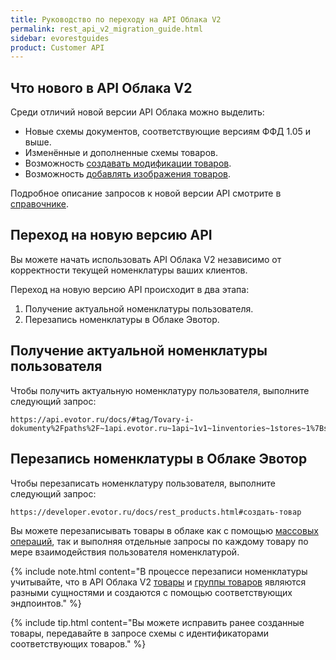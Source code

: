 ```yaml
---
title: Руководство по переходу на API Облака V2
permalink: rest_api_v2_migration_guide.html
sidebar: evorestguides
product: Customer API
---
```



## Что нового в API Облака V2

Среди отличий новой версии API Облака можно выделить:

* Новые схемы документов, соответствующие версиям ФФД 1.05 и выше.
* Изменённые и дополненные схемы товаров.
* Возможность [создавать модификации товаров](./).
* Возможность [добавлять изображения товаров](./rest_images.html).

Подробное описание запросов к новой версии API смотрите в [справочнике](https://developer.evotor.ru/docs/rest_stores.html).

## Переход на новую версию API

Вы можете начать использовать API Облака V2 независимо от корректности текущей номенклатуры ваших клиентов.

Переход на новую версию API происходит в два этапа:

1. Получение актуальной номенклатуры пользователя.
2. Перезапись номенклатуры в Облаке Эвотор.

## Получение актуальной номенклатуры пользователя

Чтобы получить актуальную номенклатуру пользователя, выполните следующий запрос:

```shell
https://api.evotor.ru/docs/#tag/Tovary-i-dokumenty%2Fpaths%2F~1api.evotor.ru~1api~1v1~1inventories~1stores~1%7BstoreUuid%7D~1products%2Fget
```

## Перезапись номенклатуры в Облаке Эвотор

Чтобы перезаписать номенклатуру пользователя, выполните следующий запрос:

```shell
https://developer.evotor.ru/docs/rest_products.html#создать-товар
```

Вы можете перезаписывать товары в облаке как с помощью [массовых операций](./rest_overview.html#bulk), так и выполняя отдельные запросы по каждому товару по мере взаимодействия пользователя номенклатурой.

{% include note.html content="В процессе перезаписи номенклатуры учитывайте, что в API Облака V2 [товары](./rest_products.html) и [группы товаров](./rest_products_groups.html) являются разными сущностями и создаются с помощью соответствующих эндпоинтов." %}

{% include tip.html content="Вы можете исправить ранее созданные товары, передавайте в запросе схемы с идентификаторами соответствующих товаров." %}